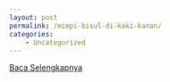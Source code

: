 ```yaml
---
layout: post
permalink: /mimpi-bisul-di-kaki-kanan/
categories:
    - Uncategorized
---
```


[Baca Selengkapnya](/09)